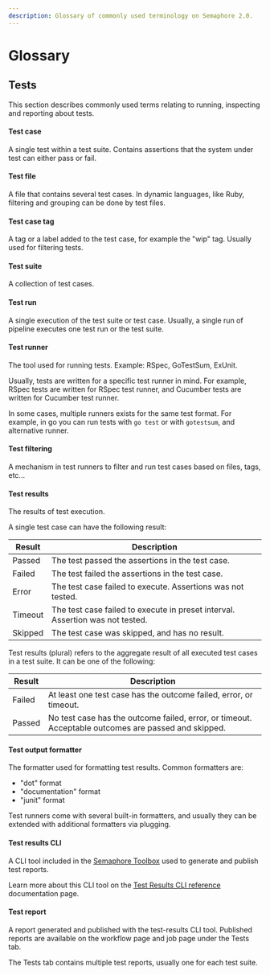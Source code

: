 ```yaml
---
description: Glossary of commonly used terminology on Semaphore 2.0.
---
```


# Glossary

## Tests

This section describes commonly used terms relating to running, inspecting and
reporting about tests.

#### Test case

A single test within a test suite. Contains assertions that the system under
test can either pass or fail.

#### Test file

A file that contains several test cases. In dynamic languages, like Ruby,
filtering and grouping can be done by test files.

#### Test case tag

A tag or a label added to the test case, for example the "wip" tag.
Usually used for filtering tests.

#### Test suite

A collection of test cases.

#### Test run

A single execution of the test suite or test case.
Usually, a single run of pipeline executes one test run or the test suite.

#### Test runner

The tool used for running tests. Example: RSpec, GoTestSum, ExUnit.

Usually, tests are written for a specific test runner in mind. For example,
RSpec tests are written for RSpec test runner, and Cucumber tests are
written for Cucumber test runner.

In some cases, multiple runners exists for the same test format. For example,
in go you can run tests with `go test` or with `gotestsum`, and alternative runner.

#### Test filtering

A mechanism in test runners to filter and run test cases based on files, tags,
etc...

#### Test results

The results of test execution.

A single test case can have the following result:

| Result   | Description                                                                   |
|----------|-------------------------------------------------------------------------------|
| Passed   | The test passed the assertions in the test case.                              |
| Failed   | The test failed the assertions in the test case.                              |
| Error    | The test case failed to execute. Assertions was not tested.                   |
| Timeout  | The test case failed to execute in preset interval. Assertion was not tested. |
| Skipped  | The test case was skipped, and has no result.

Test results (plural) refers to the aggregate result of all executed test cases
in a test suite. It can be one of the following:

| Result   | Description                                                                                         |
|----------|-----------------------------------------------------------------------------------------------------|
| Failed   | At least one test case has the outcome failed, error, or timeout.                                   |
| Passed   | No test case has the outcome failed, error, or timeout. Acceptable outcomes are passed and skipped. |

#### Test output formatter

The formatter used for formatting test results. Common formatters are:

- "dot" format
- "documentation" format
- "junit" format

Test runners come with several built-in formatters, and usually they can be
extended with additional formatters via plugging.

#### Test results CLI

A CLI tool included in the [Semaphore Toolbox][toolbox] used to generate and
publish test reports.

Learn more about this CLI tool on the
[Test Results CLI reference][test-results-cli-ref] documentation page.

#### Test report

A report generated and published with the test-results CLI tool.
Published reports are available on the workflow page and job page under the
Tests tab.

The Tests tab contains multiple test reports, usually one for each test suite.

[toolbox]: /reference/toolbox-reference/
[test-results-cli-ref]: /reference/test-results-cli-reference/

